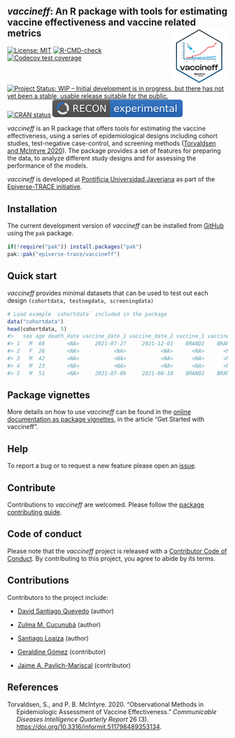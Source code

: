 
## *vaccineff*: An R package with tools for estimating vaccine effectiveness and vaccine related metrics <img src="man/figures/vaccineff.png" align="right" width="130"/>

<!-- badges: start -->

[![License:
MIT](https://img.shields.io/badge/License-MIT-yellow.svg)](https://opensource.org/license/mit/)
[![R-CMD-check](https://github.com/epiverse-trace/vaccineff/actions/workflows/R-CMD-check.yaml/badge.svg)](https://github.com/epiverse-trace/vaccineff/actions/workflows/R-CMD-check.yaml)
[![Codecov test
coverage](https://codecov.io/gh/epiverse-trace/vaccineff/branch/main/graph/badge.svg)](https://app.codecov.io/gh/epiverse-trace/vaccineff?branch=main)
[![Project Status: WIP – Initial development is in progress, but there
has not yet been a stable, usable release suitable for the
public.](https://www.repostatus.org/badges/latest/wip.svg)](https://www.repostatus.org/#wip)
[![CRAN
status](https://www.r-pkg.org/badges/version/vaccineff)](https://CRAN.R-project.org/package=vaccineff)
[![lifecycle-experimental](https://raw.githubusercontent.com/reconverse/reconverse.github.io/master/images/badge-experimental.svg)](https://www.reconverse.org/lifecycle.html#concept)

<!-- badges: end -->

*vaccineff* is an R package that offers tools for estimating the vaccine
effectiveness, using a series of epidemiological designs including
cohort studies, test-negative case-control, and screening methods
([Torvaldsen and McIntyre 2020](#ref-torvaldsen2020)). The package
provides a set of features for preparing the data, to analyze different
study designs and for assessing the performance of the models.

*vaccineff* is developed at [Pontificia Universidad
Javeriana](https://www.javeriana.edu.co/inicio) as part of the
[Epiverse-TRACE initiative](https://data.org/initiatives/epiverse/).

## Installation

The current development version of *vaccineff* can be installed from
[GitHub](https://github.com/) using the `pak` package.

``` r
if(!require("pak")) install.packages("pak")
pak::pak("epiverse-trace/vaccineff")
```

## Quick start

*vaccineff* provides minimal datasets that can be used to test out each
design `(cohortdata, testnegdata, screeningdata)`

``` r
# Load example `cohortdata` included in the package
data("cohortdata")
head(cohortdata, 5)
#>   sex age death_date vaccine_date_1 vaccine_date_2 vaccine_1 vaccine_2
#> 1   M  68       <NA>     2021-07-27     2021-12-01    BRAND2    BRAND2
#> 2   F  26       <NA>           <NA>           <NA>      <NA>      <NA>
#> 3   M  42       <NA>           <NA>           <NA>      <NA>      <NA>
#> 4   M  23       <NA>           <NA>           <NA>      <NA>      <NA>
#> 5   M  51       <NA>     2021-07-09     2021-08-10    BRAND2    BRAND2
```

## Package vignettes

More details on how to use *vaccineff* can be found in the [online
documentation as package
vignettes](https://epiverse-trace.github.io/vaccineff/), in the article
“Get Started with vaccineff”.

## Help

To report a bug or to request a new feature please open an
[issue](https://github.com/epiverse-trace/vaccineff/issues/new/choose).

## Contribute

Contributions to *vaccineff* are welcomed. Please follow the [package
contributing
guide](https://github.com/epiverse-trace/vaccineff/blob/main/.github/CONTRIBUTING.md).

## Code of conduct

Please note that the *vaccineff* project is released with a [Contributor
Code of
Conduct](https://github.com/epiverse-trace/.github/blob/main/CODE_OF_CONDUCT.md).
By contributing to this project, you agree to abide by its terms.

## Contributions

Contributors to the project include:

- [David Santiago Quevedo](https://github.com/davidsantiagoquevedo)
  (author)

- [Zulma M. Cucunubá](https://github.com/zmcucunuba) (author)

- [Santiago Loaiza](https://github.com/santilo9513) (author)

- [Geraldine Gómez](https://github.com/GeraldineGomez) (contributor)

- [Jaime A. Pavlich-Mariscal](https://github.com/jpavlich) (contributor)

## References

<div id="refs" class="references csl-bib-body hanging-indent">

<div id="ref-torvaldsen2020" class="csl-entry">

Torvaldsen, S., and P. B. McIntyre. 2020. “Observational Methods in
Epidemiologic Assessment of Vaccine Effectiveness.” *Communicable
Diseases Intelligence Quarterly Report* 26 (3).
<https://doi.org/10.3316/informit.511798489353134>.

</div>

</div>
